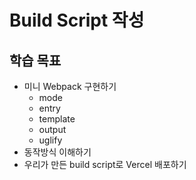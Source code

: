 # Build Script 작성

## 학습 목표
- 미니 Webpack 구현하기
  - mode
  - entry
  - template
  - output
  - uglify
- 동작방식 이해하기
- 우리가 만든 build script로 Vercel 배포하기

